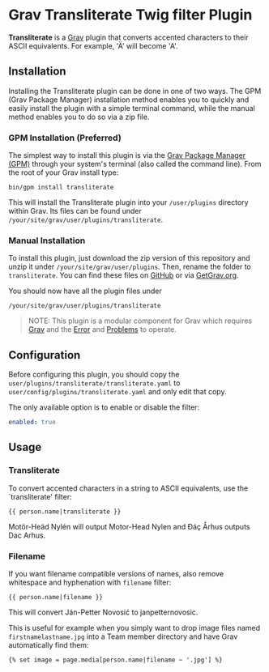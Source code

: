 # Grav Transliterate Twig filter Plugin

**Transliterate** is a [Grav](http://github.com/getgrav/grav) plugin that converts accented characters to their ASCII equivalents. For example, 'Ä' will become 'A'.


## Installation

Installing the Transliterate plugin can be done in one of two ways. The GPM (Grav Package Manager) installation method enables you to quickly and easily install the plugin with a simple terminal command, while the manual method enables you to do so via a zip file.


### GPM Installation (Preferred)

The simplest way to install this plugin is via the [Grav Package Manager (GPM)](http://learn.getgrav.org/advanced/grav-gpm) through your system's terminal (also called the command line).  From the root of your Grav install type:

    bin/gpm install transliterate

This will install the Transliterate plugin into your `/user/plugins` directory within Grav. Its files can be found under `/your/site/grav/user/plugins/transliterate`.


### Manual Installation

To install this plugin, just download the zip version of this repository and unzip it under `/your/site/grav/user/plugins`. Then, rename the folder to `transliterate`. You can find these files on [GitHub](https://github.com/jlehtinen/grav-plugin-transliterate) or via [GetGrav.org](http://getgrav.org/downloads/plugins#extras).

You should now have all the plugin files under

    /your/site/grav/user/plugins/transliterate
	
> NOTE: This plugin is a modular component for Grav which requires [Grav](http://github.com/getgrav/grav) and the [Error](https://github.com/getgrav/grav-plugin-error) and [Problems](https://github.com/getgrav/grav-plugin-problems) to operate.


## Configuration

Before configuring this plugin, you should copy the `user/plugins/transliterate/transliterate.yaml` to `user/config/plugins/transliterate.yaml` and only edit that copy.

The only available option is to enable or disable the filter:

```yaml
enabled: true
```

## Usage


### Transliterate

To convert accented characters in a string to ASCII equivalents, use the `transliterate' filter:

    {{ person.name|transliterate }}

Motör-Heäd Nylén will output Motor-Head Nylen and Đáç Århus outputs Dac Arhus. 


### Filename

If you want filename compatible versions of names, also remove whitespace and hyphenation with `filename` filter:

    {{ person.name|filename }}

This will convert Ján-Petter Novosić to janpetternovosic.

This is useful for example when you simply want to drop image files named `firstnamelastname.jpg` into a Team member directory and have Grav automatically find them:

    {% set image = page.media[person.name|filename ~ '.jpg'] %}